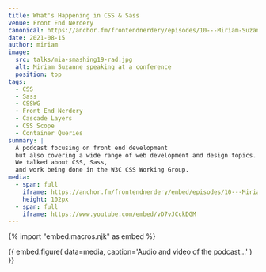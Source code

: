 ```yaml
---
title: What's Happening in CSS & Sass
venue: Front End Nerdery
canonical: https://anchor.fm/frontendnerdery/episodes/10---Miriam-Suzanne-e14kfst
date: 2021-08-15
author: miriam
image:
  src: talks/mia-smashing19-rad.jpg
  alt: Miriam Suzanne speaking at a conference
  position: top
tags:
  - CSS
  - Sass
  - CSSWG
  - Front End Nerdery
  - Cascade Layers
  - CSS Scope
  - Container Queries
summary: |
  A podcast focusing on front end development
  but also covering a wide range of web development and design topics.
  We talked about CSS, Sass,
  and work being done in the W3C CSS Working Group.
media:
  - span: full
    iframe: https://anchor.fm/frontendnerdery/embed/episodes/10---Miriam-Suzanne-e14kfst
    height: 102px
  - span: full
    iframe: https://www.youtube.com/embed/vD7vJCckDGM
---
```


{% import "embed.macros.njk" as embed %}

{{ embed.figure(
  data=media,
  caption='Audio and video of the podcast...'
) }}

